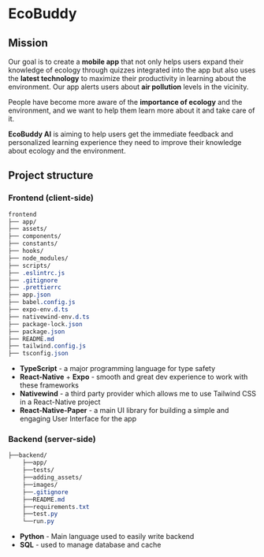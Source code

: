 # EcoBuddy

## Mission
Our goal is to create a **mobile app** that not only helps users expand their knowledge of ecology through quizzes integrated into the app but also uses the **latest technology** to maximize their productivity in learning about the environment. Our app alerts users about **air pollution** levels in the vicinity.

People have become more aware of the **importance of ecology** and the environment, and we want to help them learn more about it and take care of it.

**EcoBuddy AI** is aiming to help users get the immediate feedback and personalized learning experience they need to improve their knowledge about ecology and the environment.

## Project structure

### Frontend (client-side)
```scss
frontend
├── app/
├── assets/
├── components/
├── constants/
├── hooks/
├── node_modules/
├── scripts/
├── .eslintrc.js
├── .gitignore
├── .prettierrc
├── app.json
├── babel.config.js
├── expo-env.d.ts
├── nativewind-env.d.ts
├── package-lock.json
├── package.json
├── README.md
├── tailwind.config.js
├── tsconfig.json
```

- **TypeScript** - a major programming language for type safety
- **React-Native** + **Expo** - smooth and great dev experience to work with these frameworks
- **Nativewind** -  a third party provider which allows me to use Tailwind CSS in a React-Native project
- **React-Native-Paper** - a main UI library for building a simple and engaging User Interface for the app

### Backend (server-side)
```scss
├──backend/
    ├──app/
    ├──tests/
    ├──adding_assets/
    ├──images/
    ├──.gitignore
    ├──README.md
    ├──requirements.txt
    ├──test.py
    └──run.py

```

- **Python** - Main language used to easily write backend
- **SQL** - used to manage database and cache
